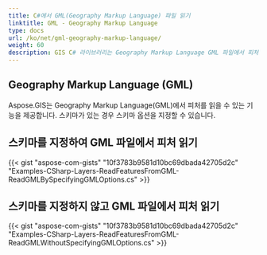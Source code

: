 ```yaml
---
title: C#에서 GML(Geography Markup Language) 파일 읽기
linktitle: GML - Geography Markup Language
type: docs
url: /ko/net/gml-geography-markup-language/
weight: 60
description: GIS C# 라이브러리는 Geography Markup Language GML 파일에서 피처를 읽을 수 있는 기능을 제공하며 스키마가 있는 경우 스키마 옵션을 지정할 수 있습니다.
---
```


## **Geography Markup Language (GML)**
Aspose.GIS는 Geography Markup Language(GML)에서 피처를 읽을 수 있는 기능을 제공합니다. 스키마가 있는 경우 스키마 옵션을 지정할 수 있습니다.
## **스키마를 지정하여 GML 파일에서 피처 읽기**
{{< gist "aspose-com-gists" "10f3783b9581d10bc69dbada42705d2c" "Examples-CSharp-Layers-ReadFeaturesFromGML-ReadGMLBySpecifyingGMLOptions.cs" >}}
## **스키마를 지정하지 않고 GML 파일에서 피처 읽기**
{{< gist "aspose-com-gists" "10f3783b9581d10bc69dbada42705d2c" "Examples-CSharp-Layers-ReadFeaturesFromGML-ReadGMLWithoutSpecifyingGMLOptions.cs" >}}

